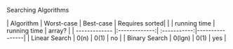 Searching Algorithms

| Algorithm     | Worst-case    | Best-case    | Requires sorted|
|               | running time  | running time | array?         |
| ------------- |:-------------:| :-----------:|----------------|
| Linear Search | 0(n)          | 0(1)         | no             |
| Binary Search | 0(lgn)        | 0(1)         | yes            |
